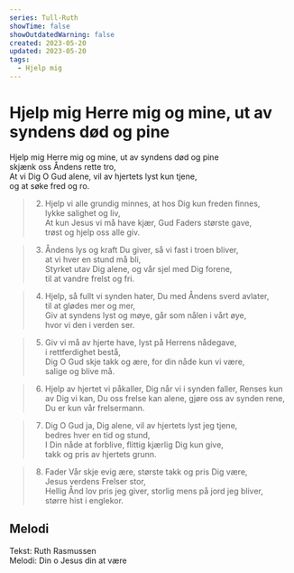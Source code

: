 ```yaml
---
series: Tull-Ruth
showTime: false
showOutdatedWarning: false
created: 2023-05-20
updated: 2023-05-20
tags:
  - Hjelp mig
---
```


# Hjelp mig Herre mig og mine, ut av syndens død og pine
Hjelp mig Herre mig og mine, ut av syndens død og pine  
skjænk oss Åndens rette tro,  
At vi Dig O Gud alene, vil av hjertets lyst kun tjene,  
og at søke fred og ro.

> 2. Hjelp vi alle grundig minnes, at hos Dig kun freden finnes,  
lykke salighet og liv,  
At kun Jesus vi må have kjær, Gud Faders største gave,  
trøst og hjelp oss alle giv.

> 3. Åndens lys og kraft Du giver, så vi fast i troen bliver,  
at vi hver en stund må bli,  
Styrket utav Dig alene, og vår sjel med Dig forene,  
til at vandre frelst og fri.

> 4. Hjelp, så fullt vi synden hater, Du med Åndens sverd avlater,  
til at glødes mer og mer,  
Giv at syndens lyst og møye, går som nålen i vårt øye,  
hvor vi den i verden ser.

> 5. Giv vi må av hjerte have, lyst på Herrens nådegave,  
i rettferdighet bestå,  
Dig O Gud skje takk og ære, for din nåde kun vi være,  
salige og blive må.

> 6. Hjelp av hjertet vi påkaller, Dig når vi i synden faller, 
Renses kun av Dig vi kan, 
Du oss frelse kan alene, gjøre oss av synden rene, 
Du er kun vår frelsermann.

> 7. Dig O Gud ja, Dig alene, vil av hjertets lyst jeg tjene,  
bedres hver en tid og stund,  
I Din nåde at forblive, flittig kjærlig Dig kun give,  
takk og pris av hjertets grunn.

> 8. Fader Vår skje evig ære, største takk og pris Dig være,  
Jesus verdens Frelser stor,  
Hellig Ånd lov pris jeg giver, storlig mens på jord jeg bliver,  
større hist i englekor.

## Melodi
Tekst: Ruth Rasmussen  
Melodi: Din o Jesus din at være
